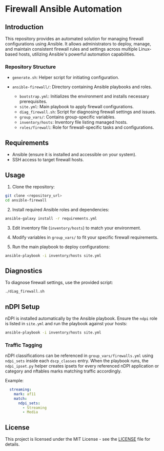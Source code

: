 # Firewall Ansible Automation

## Introduction

This repository provides an automated solution for managing firewall configurations using Ansible. It allows administrators to deploy, manage, and maintain consistent firewall rules and settings across multiple Linux-based hosts, utilizing Ansible's powerful automation capabilities.

### Repository Structure

* `generate.sh`: Helper script for initiating configuration.
* `ansible-firewall/`: Directory containing Ansible playbooks and roles.

  * `bootstrap.yml`: Initializes the environment and installs necessary prerequisites.
  * `site.yml`: Main playbook to apply firewall configurations.
  * `diag_firewall.sh`: Script for diagnosing firewall settings and issues.
  * `group_vars/`: Contains group-specific variables.
  * `inventory/hosts`: Inventory file listing managed hosts.
  * `roles/firewall`: Role for firewall-specific tasks and configurations.

## Requirements

* Ansible (ensure it is installed and accessible on your system).
* SSH access to target firewall hosts.

## Usage

1. Clone the repository:

```bash
git clone <repository_url>
cd ansible-firewall
```

2. Install required Ansible roles and dependencies:

```bash
ansible-galaxy install -r requirements.yml
```

3. Edit inventory file (`inventory/hosts`) to match your environment.

4. Modify variables in `group_vars/` to fit your specific firewall requirements.

5. Run the main playbook to deploy configurations:

```bash
ansible-playbook -i inventory/hosts site.yml
```

## Diagnostics

To diagnose firewall settings, use the provided script:

```bash
./diag_firewall.sh
```

## nDPI Setup

nDPI is installed automatically by the Ansible playbook. Ensure the
`ndpi` role is listed in `site.yml` and run the playbook against your
hosts:

```bash
ansible-playbook -i inventory/hosts site.yml
```

### Traffic Tagging

nDPI classifications can be referenced in `group_vars/firewalls.yml` using
`ndpi_sets` inside each `dscp_classes` entry. When the playbook runs, the
`ndpi_ipset.py` helper creates ipsets for every referenced nDPI application
or category and nftables marks matching traffic accordingly.

Example:

```yaml
  streaming:
    mark: af11
    match:
      ndpi_sets:
        - Streaming
        - Media
```

## License

This project is licensed under the MIT License - see the [LICENSE](LICENSE) file for details.
